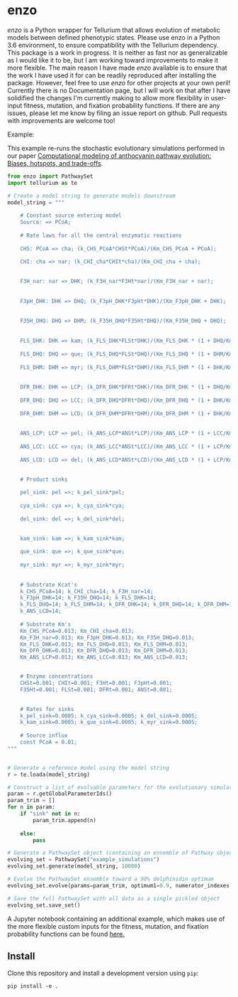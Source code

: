 # enzo
*enzo* is a Python wrapper for Tellurium that allows evolution of metabolic models between defined phenotypic states.
Please use enzo in a Python 3.6 environment, to ensure compatibility with the Tellurium dependency. This package is 
a work in progress. It is neither as fast nor as generalizable as I would like it to be, but I am working toward 
improvements to make it more flexible. The main reason I have made *enzo* available is to ensure that the work I 
have used it for can be readily reproduced after installing the package. However, feel free to use *enzo* for 
other projects at your own peril! Currently there is no Documentation page, but I will work on that 
after I have solidified the changes I'm currently making to allow more flexibility in user-input fitness, mutation, and
fixation probability functions. If there are any issues, please let me know by filing an issue report on github. 
Pull requests with improvements are welcome too! 

Example:

This example re-runs the stochastic evolutionary simulations performed in our paper [Computational modeling of anthocyanin pathway evolution: Biases, hotspots, and trade-offs](https://www.biorxiv.org/content/early/2019/01/03/511089). 


```python
from enzo import PathwaySet
import tellurium as te

# Create a model string to generate models downstream
model_string = """
    
    # Constant source entering model
    Source: => PCoA;
    
    # Rate laws for all the central enzymatic reactions
    
    CHS: PCoA => cha; (k_CHS_PCoA*CHSt*PCoA)/(Km_CHS_PCoA + PCoA);
    
    CHI: cha => nar; (k_CHI_cha*CHIt*cha)/(Km_CHI_cha + cha);
    

    F3H_nar: nar => DHK; (k_F3H_nar*F3Ht*nar)/(Km_F3H_nar + nar);
    
    
    F3pH_DHK: DHK => DHQ; (k_F3pH_DHK*F3pHt*DHK)/(Km_F3pH_DHK + DHK);
    
    
    F35H_DHQ: DHQ => DHM; (k_F35H_DHQ*F35Ht*DHQ)/(Km_F35H_DHQ + DHQ);
    
    
    FLS_DHK: DHK => kam; (k_FLS_DHK*FLSt*DHK)/(Km_FLS_DHK * (1 + DHQ/Km_FLS_DHQ + DHM/Km_FLS_DHM) + DHK);
    
    FLS_DHQ: DHQ => que; (k_FLS_DHQ*FLSt*DHQ)/(Km_FLS_DHQ * (1 + DHM/Km_FLS_DHM + DHK/Km_FLS_DHK) + DHQ);
    
    FLS_DHM: DHM => myr; (k_FLS_DHM*FLSt*DHM)/(Km_FLS_DHM * (1 + DHK/Km_FLS_DHK + DHQ/Km_FLS_DHQ) + DHM);
    
    
    DFR_DHK: DHK => LCP; (k_DFR_DHK*DFRt*DHK)/(Km_DFR_DHK * (1 + DHQ/Km_DFR_DHQ + DHM/Km_DFR_DHM) + DHK);
    
    DFR_DHQ: DHQ => LCC; (k_DFR_DHQ*DFRt*DHQ)/(Km_DFR_DHQ * (1 + DHK/Km_DFR_DHK + DHM/Km_DFR_DHM) + DHQ);
    
    DFR_DHM: DHM => LCD; (k_DFR_DHM*DFRt*DHM)/(Km_DFR_DHM * (1 + DHK/Km_DFR_DHK + DHQ/Km_DFR_DHQ) + DHM);
    
    
    ANS_LCP: LCP => pel; (k_ANS_LCP*ANSt*LCP)/(Km_ANS_LCP * (1 + LCC/Km_ANS_LCC + LCD/Km_ANS_LCD) + LCP);
    
    ANS_LCC: LCC => cya; (k_ANS_LCC*ANSt*LCC)/(Km_ANS_LCC * (1 + LCP/Km_ANS_LCP + LCD/Km_ANS_LCD) + LCC);
    
    ANS_LCD: LCD => del; (k_ANS_LCD*ANSt*LCD)/(Km_ANS_LCD * (1 + LCP/Km_ANS_LCP + LCC/Km_ANS_LCC) + LCD);
    

    # Product sinks
    
    pel_sink: pel =>; k_pel_sink*pel;
    
    cya_sink: cya =>; k_cya_sink*cya;
    
    del_sink: del =>; k_del_sink*del;
    

    kam_sink: kam =>; k_kam_sink*kam;
    
    que_sink: que =>; k_que_sink*que;
    
    myr_sink: myr =>; k_myr_sink*myr;
    
        
    # Substrate Kcat's
    k_CHS_PCoA=14; k_CHI_cha=14; k_F3H_nar=14; 
    k_F3pH_DHK=14; k_F35H_DHQ=14; k_FLS_DHK=14; 
    k_FLS_DHQ=14; k_FLS_DHM=14; k_DFR_DHK=14; k_DFR_DHQ=14; k_DFR_DHM=14; k_ANS_LCP=14; k_ANS_LCC=14;
    k_ANS_LCD=14; 
   
    # Substrate Km's
    Km_CHS_PCoA=0.013; Km_CHI_cha=0.013; 
    Km_F3H_nar=0.013; Km_F3pH_DHK=0.013; Km_F35H_DHQ=0.013; 
    Km_FLS_DHK=0.013; Km_FLS_DHQ=0.013; Km_FLS_DHM=0.013; 
    Km_DFR_DHK=0.013; Km_DFR_DHQ=0.013; Km_DFR_DHM=0.013; 
    Km_ANS_LCP=0.013; Km_ANS_LCC=0.013; Km_ANS_LCD=0.013;


    # Enzyme concentrations
    CHSt=0.001; CHIt=0.001; F3Ht=0.001; F3pHt=0.001;
    F35Ht=0.001; FLSt=0.001; DFRt=0.001; ANSt=0.001; 

    
    # Rates for sinks 
    k_pel_sink=0.0005; k_cya_sink=0.0005; k_del_sink=0.0005; 
    k_kam_sink=0.0005; k_que_sink=0.0005; k_myr_sink=0.0005; 
    
    # Source influx
    const PCoA = 0.01;
"""


# Generate a reference model using the model string
r = te.loada(model_string)

# Construct a list of evolvable parameters for the evolutionary simulation (exclude sink rates)
param = r.getGlobalParameterIds()
param_trim = []
for n in param:
    if "sink" not in n:
        param_trim.append(n)
        
    else:
        pass

# Generate a PathwaySet object (containing an ensemble of Pathway objects) to evolve
evolving_set = PathwaySet("example_simulations")
evolving_set.generate(model_string, 10000)

# Evolve the PathwaySet ensemble toward a 90% delphinidin optimum
evolving_set.evolve(params=param_trim, optimum1=0.9, numerator_indexes = [13], denominator_indexes = [0,1,2,3,4,5,6,7,8,9,10,11,12,13], total = 12.2, constraint = 0.1, optimum_tolerance = 0.1, iterations = 50000)

# Save the full PathwaySet with all data as a single pickled object
evolving_set.save_set()


```
A Jupyter notebook containing an additional example, which makes use of the more flexible custom inputs for the fitness, mutation, and fixation probability functions can be found [here.](https://github.com/lcwheeler/enzo/blob/master/notebooks/custom-fitness-function-example.ipynb)

## Install

Clone this repository and install a development version using `pip`:
```
pip install -e .
```


